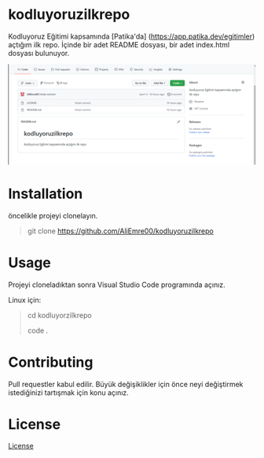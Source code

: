 # kodluyoruzilkrepo
Kodluyoruz Eğitimi kapsamında [Patika'da] (https://app.patika.dev/egitimler) açtığım ilk repo. İçinde bir adet README dosyası, bir adet index.html dosyası bulunuyor.

![image](proje.png)

# Installation
öncelikle projeyi clonelayın.

>git clone https://github.com/AliEmre00/kodluyoruzilkrepo

# Usage
Projeyi cloneladıktan sonra Visual Studio Code programında açınız.

Linux için:
> cd kodluyorzilkrepo
>
>code .


# Contributing

Pull requestler kabul edilir. Büyük değişiklikler için önce neyi değiştirmek istediğinizi tartışmak için konu açınız.

# License

[License](https://github.com/AliEmre00/kodluyoruzilkrepo/blob/main/LICENSE)